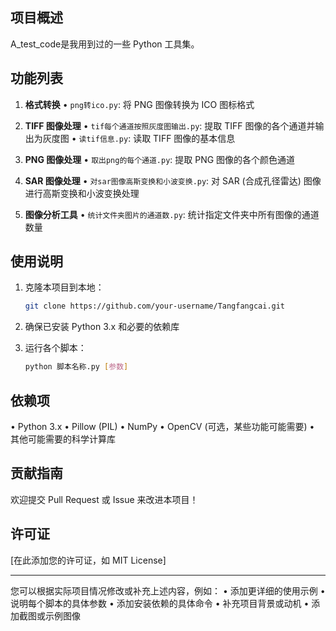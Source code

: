 ## 项目概述

A_test_code是我用到过的一些 Python 工具集。

## 功能列表

1. **格式转换**
   • `png转ico.py`: 将 PNG 图像转换为 ICO 图标格式

2. **TIFF 图像处理**
   • `tif每个通道按照灰度图输出.py`: 提取 TIFF 图像的各个通道并输出为灰度图
   • `读tif信息.py`: 读取 TIFF 图像的基本信息

3. **PNG 图像处理**
   • `取出png的每个通道.py`: 提取 PNG 图像的各个颜色通道

4. **SAR 图像处理**
   • `对sar图像高斯变换和小波变换.py`: 对 SAR (合成孔径雷达) 图像进行高斯变换和小波变换处理

5. **图像分析工具**
   • `统计文件夹图片的通道数.py`: 统计指定文件夹中所有图像的通道数量

## 使用说明

1. 克隆本项目到本地：
   ```bash
   git clone https://github.com/your-username/Tangfangcai.git
   ```

2. 确保已安装 Python 3.x 和必要的依赖库

3. 运行各个脚本：
   ```bash
   python 脚本名称.py [参数]
   ```

## 依赖项

• Python 3.x
• Pillow (PIL)
• NumPy
• OpenCV (可选，某些功能可能需要)
• 其他可能需要的科学计算库

## 贡献指南

欢迎提交 Pull Request 或 Issue 来改进本项目！

## 许可证

[在此添加您的许可证，如 MIT License]

---

您可以根据实际项目情况修改或补充上述内容，例如：
• 添加更详细的使用示例
• 说明每个脚本的具体参数
• 添加安装依赖的具体命令
• 补充项目背景或动机
• 添加截图或示例图像
